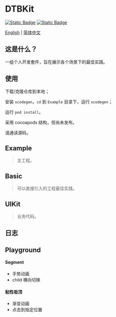 # DTBKit


 [![Static Badge](https://img.shields.io/badge/iOS-Swift-green)]() [![Static Badge](https://img.shields.io/badge/Cocoapods-1.12.1-green)]()



[English](https://github.com/darkThanBlack/DTBKit/README.md) |  [简体中文](https://github.com/darkThanBlack/DTBKit/README.zh-CN.md)



## 这是什么？

一组个人开发套件，旨在展示各个场景下的最佳实践。



## 使用

下载/克隆仓库到本地；

安装 ``xcodegen``，``cd`` 到 ``Example`` 目录下，运行 ``xcodegen``；

运行 ``pod install``。

采用 cocoapods 结构，但尚未发布。



请通读源码。



## Example

> 主工程。



## Basic

> 可以直接引入的工程最佳实践。



## UIKit

> 业务代码。



## 日志







## Playground



#### Segment

* 手势动画
* child 横向切换



#### 粘性吸顶

* 渐变动画
* 点击到指定位置
